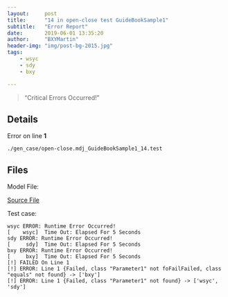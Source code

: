 ```yaml
---
layout:     post
title:      "14 in open-close test GuideBookSample1"
subtitle:   "Error Report"
date:       2019-06-01 13:35:20
author:     "BXYMartin"
header-img: "img/post-bg-2015.jpg"
tags:
    - wsyc
    - sdy
    - bxy

---
```


> “Critical Errors Occurred!”


## Details

Error on line **1**

```
./gen_case/open-close.mdj_GuideBookSample1_14.test
```

## Files

Model File:

[Source File](https://github.com/BXYMartin/OO-Public/blob/master/test_mdj/open-close.mdj)

Test case:

```
wsyc ERROR: Runtime Error Occurred!
[    wsyc]  Time Out: Elapsed For 5 Seconds
sdy ERROR: Runtime Error Occurred!
[     sdy]  Time Out: Elapsed For 5 Seconds
bxy ERROR: Runtime Error Occurred!
[     bxy]  Time Out: Elapsed For 5 Seconds
[!] FAILED On Line 1
[!] ERROR: Line 1 {Failed, class "Parameter1" not foFailFailed, class "equals" not found} -> ['bxy']
[!] ERROR: Line 1 {Failed, class "Parameter1" not found} -> ['wsyc', 'sdy']
```


